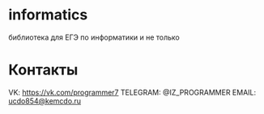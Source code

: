 # informatics
библиотека для ЕГЭ по информатики и не только 

Контакты
==========
VK: https://vk.com/programmer7
TELEGRAM: @IZ_PROGRAMMER
EMAIL: ucdo854@kemcdo.ru

